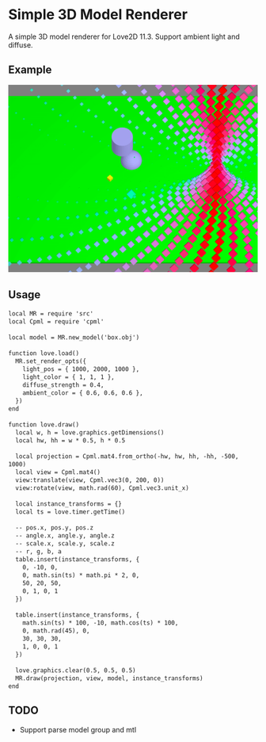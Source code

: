 Simple 3D Model Renderer
========================

A simple 3D model renderer for Love2D 11.3. Support ambient light and diffuse.

## Example

![Example Image](./example.png)


## Usage

```
local MR = require 'src'
local Cpml = require 'cpml'

local model = MR.new_model('box.obj')

function love.load()
  MR.set_render_opts({
    light_pos = { 1000, 2000, 1000 },
    light_color = { 1, 1, 1 },
    diffuse_strength = 0.4,
    ambient_color = { 0.6, 0.6, 0.6 },
  })
end

function love.draw()
  local w, h = love.graphics.getDimensions()
  local hw, hh = w * 0.5, h * 0.5

  local projection = Cpml.mat4.from_ortho(-hw, hw, hh, -hh, -500, 1000)
  local view = Cpml.mat4()
  view:translate(view, Cpml.vec3(0, 200, 0))
  view:rotate(view, math.rad(60), Cpml.vec3.unit_x)

  local instance_transforms = {}
  local ts = love.timer.getTime()

  -- pos.x, pos.y, pos.z
  -- angle.x, angle.y, angle.z
  -- scale.x, scale.y, scale.z
  -- r, g, b, a
  table.insert(instance_transforms, {
    0, -10, 0,
    0, math.sin(ts) * math.pi * 2, 0,
    50, 20, 50,
    0, 1, 0, 1
  })

  table.insert(instance_transforms, {
    math.sin(ts) * 100, -10, math.cos(ts) * 100,
    0, math.rad(45), 0,
    30, 30, 30,
    1, 0, 0, 1
  })

  love.graphics.clear(0.5, 0.5, 0.5)
  MR.draw(projection, view, model, instance_transforms)
end
```

## TODO

* Support parse model group and mtl

